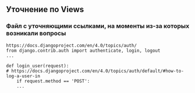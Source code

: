 ## Уточнение по Views
### Файл с уточняющими ссылками, на моменты из-за которых возникали вопросы 


```
https://docs.djangoproject.com/en/4.0/topics/auth/
from django.contrib.auth import authenticate, login, logout
...

def login_user(request):
# https://docs.djangoproject.com/en/4.0/topics/auth/default/#how-to-log-a-user-in
    if request.method == 'POST':
    ...
    
```
